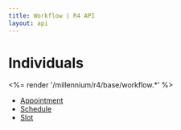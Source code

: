 ```yaml
---
title: Workflow | R4 API
layout: api
---
```


# Individuals

<%= render '/millennium/r4/base/workflow.*' %>

* [Appointment](../base/workflow/appointment)
* [Schedule](../base/workflow/schedule)
* [Slot](../base/workflow/slot)
